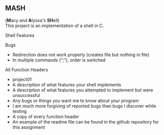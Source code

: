 ## MASH
(**M**acy and **A**lyssa's **SH**ell)<br>
This project is an implementation of a shell in C.

Shell Features

Bugs
* Redirection does not work properly (creates file but nothing in file)
* In multiple commands (“;”), order is switched

All Function Headers

* project01
* A description of what features your shell implements
* A description of what features you attempted to implement but were unsuccessful
* Any bugs or things you want me to know about your program
* I am much more forgiving of reported bugs than bugs I discover while testing
* A copy of every function header
* An example of the readme file can be found in the github repository for this assignment
